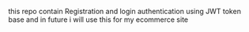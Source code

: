 this repo contain Registration and login authentication using JWT token base and in future i will use this for my ecommerce site 
